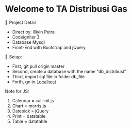 # Welcome to TA Distribusi Gas

🔖 Project Detail
- Direct by: Illiyin Putra
- Codeigniter 3
- Database Mysql
- Front-End with Bootstrap and jQuery

🔧 Setup:
- First, git pull origin master
- Second, create a database with the name "db_distribusi"
- Third, import sql file in folder db_file
- Forth, go to [Localhost](https://localhost/distribusi_gas)

Note for JS:
1. Calendar = cal-init.js
2. Chart = morris.js
3. Datepick = jQuery
4. Print = datatable
5. Table = datatable
